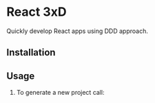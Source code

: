 # React 3xD
Quickly develop React apps using DDD approach.

## Installation

## Usage
1. To generate a new project call:
